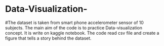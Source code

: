 # Data-Visualization-
#The dataset is taken from smart phone accelerometer sensor of 10 subjects.
The main aim of the code is to practice Data-visualization concept. It is write on kaggle notebook. The code read csv file and create a figure that tells a story behind the dataset.  

